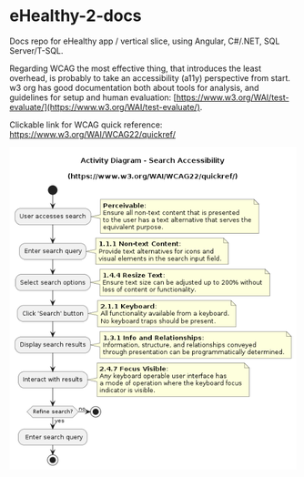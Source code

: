 # eHealthy-2-docs
Docs repo for eHealthy app / vertical slice, using Angular, C#/.NET, SQL Server/T-SQL.

Regarding WCAG the most effective thing, that introduces the least overhead, is probably to take an accessibility (a11y) perspective from start. w3 org has good documentation both about tools for analysis, and guidelines for setup and human evaluation: [https://www.w3.org/WAI/test-evaluate/](https://www.w3.org/WAI/test-evaluate/).

Clickable link for WCAG quick reference:\
<a href="https://www.w3.org/WAI/WCAG22/quickref/" target="_blank">https://www.w3.org/WAI/WCAG22/quickref/</a>

![activity diagram for search functionality](image.png)
